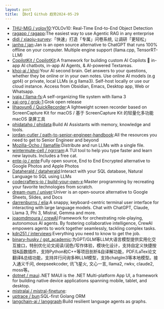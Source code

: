 ```yaml
---
layout: post
title: 【Bot】Github 趋势2024-05-29
---
```


* [THU-MIG / yolov10](https://github.com/THU-MIG/yolov10):YOLOv10: Real-Time End-to-End Object Detection
* [ragapp / ragapp](https://github.com/ragapp/ragapp):The easiest way to use Agentic RAG in any enterprise
* [didi / xiaoju-survey](https://github.com/didi/xiaoju-survey):「快速」打造「专属」问卷系统, 让调研「更轻松」
* [janhq / jan](https://github.com/janhq/jan):Jan is an open source alternative to ChatGPT that runs 100% offline on your computer. Multiple engine support (llama.cpp, TensorRT-LLM)
* [CopilotKit / CopilotKit](https://github.com/CopilotKit/CopilotKit):A framework for building custom AI Copilots 🤖 in-app AI chatbots, in-app AI Agents, & AI-powered Textareas.
* [khoj-ai / khoj](https://github.com/khoj-ai/khoj):Your AI second brain. Get answers to your questions, whether they be online or in your own notes. Use online AI models (e.g gpt4) or private, local LLMs (e.g llama3). Self-host locally or use our cloud instance. Access from Obsidian, Emacs, Desktop app, Web or Whatsapp.
* [iyaja / llama-fs](https://github.com/iyaja/llama-fs):A self-organizing file system with llama 3
* [xai-org / grok-1](https://github.com/xai-org/grok-1):Grok open release
* [lihaoyun6 / QuickRecorder](https://github.com/lihaoyun6/QuickRecorder):A lightweight screen recorder based on ScreenCapture Kit for macOS / 基于 ScreenCapture Kit 的轻量化多功能 macOS 录屏工具
* [phidatahq / phidata](https://github.com/phidatahq/phidata):Build AI Assistants with memory, knowledge and tools.
* [jordan-cutler / path-to-senior-engineer-handbook](https://github.com/jordan-cutler/path-to-senior-engineer-handbook):All the resources you need to get to Senior Engineer and beyond
* [Mozilla-Ocho / llamafile](https://github.com/Mozilla-Ocho/llamafile):Distribute and run LLMs with a single file.
* [wintermute-cell / ngrrram](https://github.com/wintermute-cell/ngrrram):A TUI tool to help you type faster and learn new layouts. Includes a free cat.
* [ente-io / ente](https://github.com/ente-io/ente):Fully open source, End to End Encrypted alternative to Google Photos and Apple Photos
* [Dataherald / dataherald](https://github.com/Dataherald/dataherald):Interact with your SQL database, Natural Language to SQL using LLMs
* [codecrafters-io / build-your-own-x](https://github.com/codecrafters-io/build-your-own-x):Master programming by recreating your favorite technologies from scratch.
* [dream-num / univer](https://github.com/dream-num/univer):Univer is an open-source alternative to Google Sheets, Slides, and Docs
* [darrenburns / elia](https://github.com/darrenburns/elia):A snappy, keyboard-centric terminal user interface for interacting with large language models. Chat with ChatGPT, Claude, Llama 3, Phi 3, Mistral, Gemma and more.
* [joaomdmoura / crewAI](https://github.com/joaomdmoura/crewAI):Framework for orchestrating role-playing, autonomous AI agents. By fostering collaborative intelligence, CrewAI empowers agents to work together seamlessly, tackling complex tasks.
* [kdn251 / interviews](https://github.com/kdn251/interviews):Everything you need to know to get the job.
* [binary-husky / gpt_academic](https://github.com/binary-husky/gpt_academic):为GPT/GLM等LLM大语言模型提供实用化交互接口，特别优化论文阅读/润色/写作体验，模块化设计，支持自定义快捷按钮&函数插件，支持Python和C++等项目剖析&自译解功能，PDF/LaTex论文翻译&总结功能，支持并行问询多种LLM模型，支持chatglm3等本地模型。接入通义千问, deepseekcoder, 讯飞星火, 文心一言, llama2, rwkv, claude2, moss等。
* [dotnet / maui](https://github.com/dotnet/maui):.NET MAUI is the .NET Multi-platform App UI, a framework for building native device applications spanning mobile, tablet, and desktop.
* [mistralai / mistral-finetune](https://github.com/mistralai/mistral-finetune):
* [uptrace / bun](https://github.com/uptrace/bun):SQL-first Golang ORM
* [langchain-ai / langgraph](https://github.com/langchain-ai/langgraph):Build resilient language agents as graphs.
